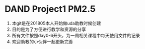 # DAND Project1 PM2.5

1. 本git是在201805本人开始做uda助教时候创建
2. 目的是为了方便进行教学和资源的分享
3. 所有文件按照day0-6开头，为一周相关课程中每天使用文件的记录
4. 欢迎助教的小伙伴一起更新完善

